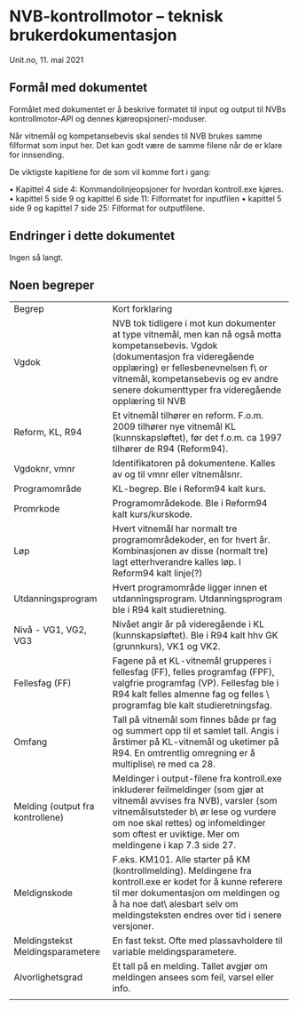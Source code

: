 
# NVB-kontrollmotor – teknisk brukerdokumentasjon

Unit.no, 11. mai 2021

## Formål med dokumentet

Formålet med dokumentet er å beskrive formatet til input og output til NVBs kontrollmotor-API og
dennes kjøreopsjoner/-moduser.

Når vitnemål og kompetansebevis skal sendes til NVB brukes samme filformat som input her. Det kan godt være de samme filene når de er klare for innsending.

De viktigste kapitlene for de som vil komme fort i gang:

• Kapittel 4 side 4: Kommandolinjeopsjoner for hvordan kontroll.exe kjøres.
• kapittel 5 side 9 og kapittel 6 side 11: Filformatet for inputfilen
• kapittel 5 side 9 og kapittel 7 side 25: Filformat for outputfilene.

## Endringer i dette dokumentet

Ingen så langt.

## Noen begreper

<table>
<tr><td>Begrep</td><td>Kort forklaring</td></tr>
<tr><td>Vgdok</td><td>NVB tok tidligere i mot kun dokumenter at type vitnemål, men kan nå også motta kompetansebevis. Vgdok (dokumentasjon fra videregående opplæring) er fellesbenevnelsen f\
or vitnemål, kompetansebevis og ev andre senere dokumenttyper fra videregående opplæring til NVB</td></tr>
<tr><td>Reform, KL, R94</td><td>Et vitnemål tilhører en reform. F.o.m. 2009 tilhører nye vitnemål KL (kunnskapsløftet), før det f.o.m. ca 1997 tilhører de R94 (Reform94).</td></tr>
<tr><td>Vgdoknr, vmnr</td><td>Identifikatoren på dokumentene. Kalles av og til vmnr eller vitnemålsnr.</td></tr>
<tr><td>Programområde</td><td>KL-begrep. Ble i Reform94 kalt kurs.</td></tr>
<tr><td>Promrkode</td><td>Programområdekode. Ble i Reform94 kalt kurs/kurskode.</td></tr>
<tr><td>Løp</td><td>Hvert vitnemål har normalt tre programområdekoder, en for hvert år. Kombinasjonen av disse (normalt tre) lagt etterhverandre kalles løp. I Reform94 kalt linje(?)</td></t\
r>
<tr><td>Utdanningsprogram</td><td>Hvert programområde ligger innen et utdanningsprogram. Utdanningsprogram ble i R94 kalt studieretning.</td></tr>
<tr><td>Nivå - VG1, VG2, VG3</td><td>Nivået angir år på videregående i KL (kunnskapsløftet). Ble i R94 kalt hhv GK (grunnkurs), VK1 og VK2.</td></tr>
<tr><td>Fellesfag (FF)</td><td>Fagene på et KL-vitnemål grupperes i fellesfag (FF), felles programfag (FPF), valgfrie programfag (VP). Fellesfag ble i R94 kalt felles almenne fag og felles \
programfag ble kalt studieretningsfag.</td></tr>
<tr><td>Omfang</td><td>Tall på vitnemål som finnes både pr fag og summert opp til et samlet tall. Angis i årstimer på KL-vitnemål og uketimer på R94. En omtrentlig omregning er å multiplise\
re med ca 28.</td></tr>
<tr><td>Melding (output fra kontrollene)</td><td>Meldinger i output-filene fra kontroll.exe inkluderer feilmeldinger (som gjør at vitnemål avvises fra NVB), varsler (som vitnemålsutsteder b\
ør lese og vurdere om noe skal rettes) og infomeldinger som oftest er uviktige. Mer om meldingene i kap 7.3 side 27.</td></tr>
<tr><td>Meldignskode</td><td>F.eks. KM101. Alle starter på KM (kontrollmelding). Meldingene fra kontroll.exe er kodet for å kunne referere til mer dokumentasjon om meldingen og å ha noe dat\
alesbart selv om meldingsteksten endres over tid i senere versjoner.</td></tr>
<tr><td>Meldingstekst<br>Meldingsparametere</td><td>En fast tekst. Ofte med plassavholdere til variable meldingsparametere.</td></tr>
<tr><td>Alvorlighetsgrad</td><td>Et tall på en melding. Tallet avgjør om meldingen ansees som feil, varsel eller info.</td></tr>
<tr><td></td><td></td></tr>
</table>
